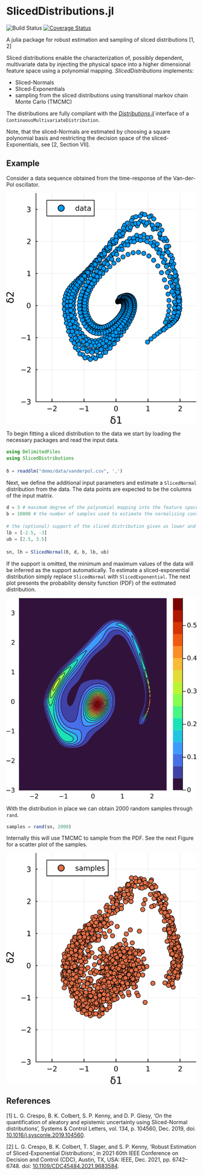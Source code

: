# SlicedDistributions.jl

![Build Status](https://github.com/friesischscott/SlicedDistributions.jl/workflows/CI/badge.svg)
[![Coverage Status](https://codecov.io/gh/FriesischScott/SlicedDistributions.jl/branch/master/graph/badge.svg?token=LfslMAoWvA)](https://codecov.io/gh/FriesischScott/SlicedDistributions.jl)

A julia package for robust estimation and sampling of sliced distributions [1, 2]

Sliced distributions enable the characterization of, possibly dependent, multivariate data by injecting the physical space into a higher dimensional feature space using a polynomial mapping. *SlicedDistributions* implements:

- Sliced-Normals
- Sliced-Exponentials
- sampling from the sliced distributions using transitional markov chain Monte Carlo (TMCMC)

The distributions are fully compliant with the [*Distributions.jl*](https://github.com/JuliaStats/Distributions.jl) interface of a `ContinuousMultivariateDistribution`.

Note, that the sliced-Normals are estimated by choosing a square polynomial basis and restricting the decision space of the sliced-Exponentials, see [2, Section VII].

## Example

Consider a data sequence obtained from the time-response of the Van-der-Pol oscillator.

![Van Der Pol Data](doc/img/van-der-pol-data.svg)

To begin fitting a sliced distribution to the data we start by loading the necessary packages and read the input data.

```julia
using DelimitedFiles
using SlicedDistributions

δ = readdlm("demo/data/vanderpol.csv", ',')
```

Next, we define the additional input parameters and estimate a `SlicedNormal` distribution from the data. The data points are expected to be the columns of the input matrix.

```julia
d = 3 # maximum degree of the polynomial mapping into the feature space
b = 10000 # the number of samples used to estimate the normalizing constant

# the (optional) support of the sliced distribution given as lower and upper bounds of a hypercube
lb = [-2.5, -3]
ub = [2.5, 3.5]

sn, lh = SlicedNormal(δ, d, b, lb, ub)
```

If the support is omitted, the minimum and maximum values of the data will be inferred as the support automatically. To estimate a sliced-exponential distribution simply replace `SlicedNormal` with `SlicedExponential`. The next plot presents the probability density function (PDF) of the estimated distribution.

![Sliced-Normal Density](doc/img/van-der-pol-density.svg)

With the distribution in place we can obtain 2000 random samples through `rand`.

```julia
samples = rand(sn, 2000)
```

Internally this will use TMCMC to sample from the PDF. See the next Figure for a scatter plot of the samples.

![Sliced-Normal Samples](doc/img/van-der-pol-samples.svg)

## References

[1] L. G. Crespo, B. K. Colbert, S. P. Kenny, and D. P. Giesy, ‘On the quantification of aleatory and epistemic uncertainty using Sliced-Normal distributions’, Systems & Control Letters, vol. 134, p. 104560, Dec. 2019, doi: [10.1016/j.sysconle.2019.104560](https://doi.org/10.1016/j.sysconle.2019.104560).

[2] L. G. Crespo, B. K. Colbert, T. Slager, and S. P. Kenny, ‘Robust Estimation of Sliced-Exponential Distributions’, in 2021 60th IEEE Conference on Decision and Control (CDC), Austin, TX, USA: IEEE, Dec. 2021, pp. 6742–6748. doi: [10.1109/CDC45484.2021.9683584](https://doi.org/10.1109/CDC45484.2021.9683584).
